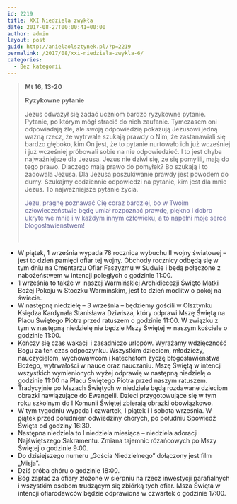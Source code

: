 ```yaml
---
id: 2219
title: XXI Niedziela zwykła
date: 2017-08-27T00:00:41+00:00
author: admin
layout: post
guid: http://anielaolsztynek.pl/?p=2219
permalink: /2017/08/xxi-niedziela-zwykla-6/
categories:
  - Bez kategorii
---
```

> **Mt 16, 13-20**
> 
> **Ryzykowne pytanie**
> 
> Jezus odważył się zadać uczniom bardzo ryzykowne pytanie. Pytanie, po którym mógł stracić do nich zaufanie. Tymczasem oni odpowiadają źle, ale swoją odpowiedzią pokazują Jezusowi jedną ważną rzecz, że wytrwale szukają prawdy o Nim, że zastanawiali się bardzo głęboko, kim On jest, że to pytanie nurtowało ich już wcześniej i już wcześniej próbowali sobie na nie odpowiedzieć. I to jest chyba najważniejsze dla Jezusa. Jezus nie dziwi się, że się pomylili, mają do tego prawo. Dlaczego mają prawo do pomyłek? Bo szukają i to zadowala Jezusa. Dla Jezusa poszukiwanie prawdy jest powodem do dumy. Szukajmy codziennie odpowiedzi na pytanie, kim jest dla mnie Jezus. To najważniejsze pytanie życia.
> 
> <span style="color: #666699;">Jezu, pragnę poznawać Cię coraz bardziej, bo w Twoim człowieczeństwie będę umiał rozpoznać prawdę, piękno i dobro ukryte we mnie i w każdym innym człowieku, a to napełni moje serce błogosławieństwem!</span>
> 
> &nbsp;

  * W piątek, 1 września wypada 78 rocznica wybuchu II wojny światowej – jest to dzień pamięci ofiar tej wojny. Obchody rocznicy odbędą się w tym dniu na Cmentarzu Ofiar Faszyzmu w Sudwie i będą połączone z nabożeństwem w intencji poległych o godzinie 11:00.
  * 1 września to także w  naszej Warmińskiej Archidiecezji Święto Matki Bożej Pokoju w Stoczku Warmińskim, jest to dzień modlitw o pokój na świecie.
  * W następną niedzielę &#8211; 3 września &#8211; będziemy gościli w Olsztynku Księdza Kardynała Stanisława Dziwisza, który odprawi Mszę Świętą na Placu Świętego Piotra przed ratuszem o godzinie 11:00. W związku z tym w następną niedzielę nie będzie Mszy Świętej w naszym kościele o godzinie 11:00.
  * Kończy się czas wakacji i zasadniczo urlopów. Wyrażamy wdzięczność Bogu za ten czas odpoczynku. Wszystkim dzieciom, młodzieży, nauczycielom, wychowawcom i katechetom życzę błogosławieństwa Bożego, wytrwałości w nauce oraz nauczaniu. Mszę Świętą w intencji wszystkich wymienionych wyżej odprawię w następną niedzielę o godzinie 11:00 na Placu Świętego Piotra przed naszym ratuszem.
  * Tradycyjnie po Mszach Świętych w niedziele będą rozdawane dzieciom obrazki nawiązujące do Ewangelii. Dzieci przygotowujące się w tym roku szkolnym do I Komunii Świętej zbierają obrazki obowiązkowo.
  * W tym tygodniu wypada I czwartek, I piątek i I sobota września. W piątek przed południem odwiedziny chorych, po południu Spowiedź Święta od godziny 16:30.
  * Następna niedziela to I niedziela miesiąca &#8211; niedziela adoracji Najświętszego Sakramentu. Zmiana tajemnic różańcowych po Mszy Świętej o godzinie 9:00.
  * Do dzisiejszego numeru &#8222;Gościa Niedzielnego&#8221; dołączony jest film &#8222;Misja&#8221;.
  * Dziś próba chóru o godzinie 18:00.
  * Bóg zapłać za ofiary złożone w sierpniu na rzecz inwestycji parafialnych i wszystkim osobom trudzącym się zbiórką tych ofiar. Msza Święta w intencji ofiarodawców będzie odprawiona w czwartek o godzinie 17:00.